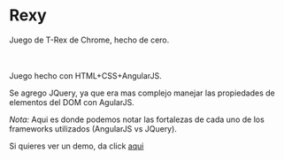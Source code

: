 # Rexy
Juego de T-Rex de Chrome, hecho de cero.

<br><br>
Juego hecho con HTML+CSS+AngularJS.

Se agrego JQuery, ya que era mas complejo manejar las propiedades de elementos del DOM con AgularJS.

<i>Nota:</i> Aqui es donde podemos notar las fortalezas de cada uno de los frameworks utilizados (AngularJS vs JQuery).

Si quieres ver un demo, da click <a href="http://tecnologer.github.io/Rexy/">aqui</a>

